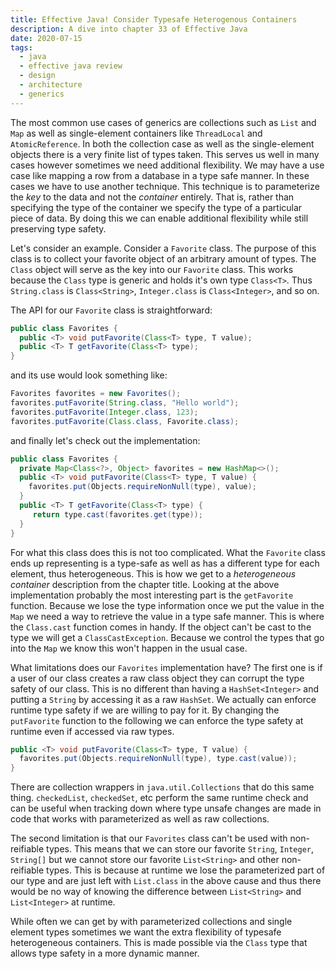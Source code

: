 ```yaml
---
title: Effective Java! Consider Typesafe Heterogenous Containers
description: A dive into chapter 33 of Effective Java
date: 2020-07-15
tags:
  - java
  - effective java review
  - design
  - architecture
  - generics
---
```


The most common use cases of generics are collections such as `List` and `Map` as well as single-element containers like `ThreadLocal` and `AtomicReference`. In both the collection case as well as the single-element objects there is a very finite list of types taken. This serves us well in many cases however sometimes we need additional flexibility. We may have a use case like mapping a row from a database in a type safe manner. In these cases we have to use another technique. This technique is to parameterize the _key_ to the data and not the _container_ entirely. That is, rather than specifying the type of the container we specify the type of a particular piece of data. By doing this we can enable additional flexibility while still preserving type safety.

Let's consider an example. Consider a `Favorite` class. The purpose of this class is to collect your favorite object of an arbitrary amount of types. The `Class` object will serve as the key into our `Favorite` class. This works because the `Class` type is generic and holds it's own type `Class<T>`. Thus `String.class` is `Class<String>`, `Integer.class` is `Class<Integer>`, and so on.

The API for our `Favorite` class is straightforward:

```java
public class Favorites {
  public <T> void putFavorite(Class<T> type, T value);
  public <T> T getFavorite(Class<T> type);
}
```

and its use would look something like:

```java
Favorites favorites = new Favorites();
favorites.putFavorite(String.class, "Hello world");
favorites.putFavorite(Integer.class, 123);
favorites.putFavorite(Class.class, Favorite.class); 
```

and finally let's check out the implementation:

```java
public class Favorites {
  private Map<Class<?>, Object> favorites = new HashMap<>();
  public <T> void putFavorite(Class<T> type, T value) {
    favorites.put(Objects.requireNonNull(type), value);
  }
  public <T> T getFavorite(Class<T> type) {
     return type.cast(favorites.get(type));
  }
}
```

For what this class does this is not too complicated. What the `Favorite` class ends up representing is a type-safe as well as has a different type for each element, thus heterogeneous. This is how we get to a _heterogeneous container_ description from the chapter title. Looking at the above implementation probably the most interesting part is the `getFavorite` function. Because we lose the type information once we put the value in the `Map` we need a way to retrieve the value in a type safe manner. This is where the `Class.cast` function comes in handy. If the object can't be cast to the type we will get a `ClassCastException`. Because we control the types that go into the `Map` we know this won't happen in the usual case. 

What limitations does our `Favorites` implementation have? The first one is if a user of our class creates a raw class object they can corrupt the type safety of our class. This is no different than having a `HashSet<Integer>` and putting a `String` by accessing it as a raw `HashSet`. We actually can enforce runtime type safety if we are willing to pay for it. By changing the `putFavorite` function to the following we can enforce the type safety at runtime even if accessed via raw types.

```java
public <T> void putFavorite(Class<T> type, T value) {
  favorites.put(Objects.requireNonNull(type), type.cast(value));
}
```

There are collection wrappers in `java.util.Collections` that do this same thing. `checkedList`, `checkedSet`, etc perform the same runtime check and can be useful when tracking down where type unsafe changes are made in code that works with parameterized as well as raw collections. 

The second limitation is that our `Favorites` class can't be used with non-reifiable  types. This means that we can store our favorite `String`, `Integer`, `String[]` but we cannot store our favorite `List<String>` and other non-reifiable  types. This is because at runtime we lose the parameterized part of our type and are just left with `List.class` in the above cause and thus there would be no way of knowing the difference between `List<String>` and `List<Integer>` at runtime. 

While often we can get by with parameterized collections and single element types sometimes we want the extra flexibility of typesafe heterogeneous containers. This is made possible via the `Class` type that allows type safety in a more dynamic manner. 